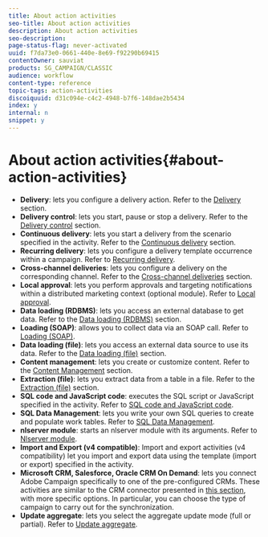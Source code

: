 ```yaml
---
title: About action activities
seo-title: About action activities
description: About action activities
seo-description: 
page-status-flag: never-activated
uuid: f7da73e0-0661-440e-8e69-f92290b69415
contentOwner: sauviat
products: SG_CAMPAIGN/CLASSIC
audience: workflow
content-type: reference
topic-tags: action-activities
discoiquuid: d31c094e-c4c2-4948-b7f6-148dae2b5434
index: y
internal: n
snippet: y
---
```


# About action activities{#about-action-activities}

* **Delivery**: lets you configure a delivery action. Refer to the [Delivery](../../workflow/using/delivery.md) section.
* **Delivery control**: lets you start, pause or stop a delivery. Refer to the [Delivery control](../../workflow/using/delivery-control.md) section.
* **Continuous delivery**: lets you start a delivery from the scenario specified in the activity. Refer to the [Continuous delivery](../../workflow/using/continuous-delivery.md) section.
* **Recurring delivery**: lets you configure a delivery template occurrence within a campaign. Refer to [Recurring delivery](../../workflow/using/recurring-delivery.md).
* **Cross-channel deliveries**: lets you configure a delivery on the corresponding channel. Refer to the [Cross-channel deliveries](../../workflow/using/cross-channel-deliveries.md) section.
* **Local approval**: lets you perform approvals and targeting notifications within a distributed marketing context (optional module). Refer to [Local approval](../../workflow/using/local-approval.md).
* **Data loading (RDBMS)**: lets you access an external database to get data. Refer to the [Data loading (RDBMS)](../../workflow/using/data-loading--rdbms-.md) section.
* **Loading (SOAP)**: allows you to collect data via an SOAP call. Refer to [Loading (SOAP)](../../workflow/using/loading--soap-.md).
* **Data loading (file)**: lets you access an external data source to use its data. Refer to the [Data loading (file)](../../workflow/using/data-loading--file-.md) section.
* **Content management**: lets you create or customize content. Refer to the [Content Management](../../workflow/using/content-management.md) section.
* **Extraction (file)**: lets you extract data from a table in a file. Refer to the [Extraction (file)](../../workflow/using/extraction--file-.md) section.
* **SQL code and JavaScript code**: executes the SQL script or JavaScript specified in the activity. Refer to [SQL code and JavaScript code](../../workflow/using/sql-code-and-javascript-code.md).
* **SQL Data Management**: lets you write your own SQL queries to create and populate work tables. Refer to [SQL Data Management](../../workflow/using/sql-data-management.md).
* **nlserver module**: starts an nlserver module with its arguments. Refer to [Nlserver module](../../workflow/using/nlserver-module.md).
* **Import and Export (v4 compatible)**: Import and export activities (v4 compatibility) let you import and export data using the template (import or export) specified in the activity.
* **Microsoft CRM, Salesforce, Oracle CRM On Demand**: lets you connect Adobe Campaign specifically to one of the pre-configured CRMs. These activities are similar to the CRM connector presented in [this section](../../workflow/using/crm-connector.md), with more specific options. In particular, you can choose the type of campaign to carry out for the synchronization.
* **Update aggregate**: lets you select the aggregate update mode (full or partial). Refer to [Update aggregate](../../workflow/using/update-aggregate.md).
